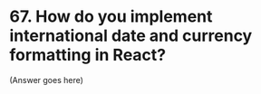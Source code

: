 # 67. How do you implement international date and currency formatting in React?

(Answer goes here)
